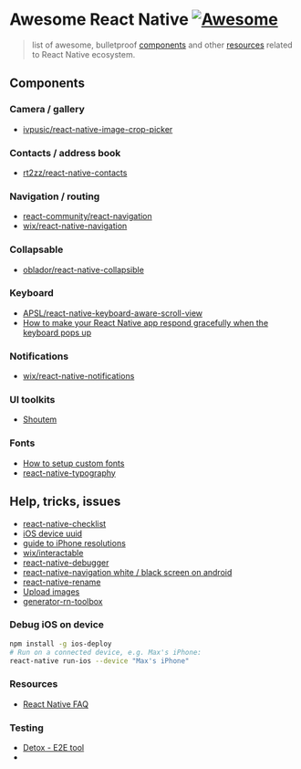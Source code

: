 # Awesome React Native [![Awesome](https://cdn.rawgit.com/sindresorhus/awesome/d7305f38d29fed78fa85652e3a63e154dd8e8829/media/badge.svg)](https://github.com/sindresorhus/awesome)

> list of awesome, bulletproof [components](#components) and other [resources](#resources) related to React Native ecosystem.

## Components

### Camera / gallery
- [ivpusic/react-native-image-crop-picker](https://github.com/ivpusic/react-native-image-crop-picker)

### Contacts / address book
- [rt2zz/react-native-contacts](https://github.com/rt2zz/react-native-contacts)

### Navigation / routing
- [react-community/react-navigation](https://reactnavigation.org/)
- [wix/react-native-navigation](https://github.com/wix/react-native-navigation)

### Collapsable
- [oblador/react-native-collapsible](https://github.com/oblador/react-native-collapsible)

### Keyboard
- [APSL/react-native-keyboard-aware-scroll-view](https://github.com/APSL/react-native-keyboard-aware-scroll-view)
- [How to make your React Native app respond gracefully when the keyboard pops up](https://medium.freecodecamp.com/how-to-make-your-react-native-app-respond-gracefully-when-the-keyboard-pops-up-7442c1535580#.3xmbakql2)

### Notifications
- [wix/react-native-notifications](https://github.com/wix/react-native-notifications)

### UI toolkits
- [Shoutem](http://shoutem.github.io/docs/ui-toolkit/introduction)

### Fonts
- [How to setup custom fonts](https://medium.com/react-native-training/react-native-custom-fonts-ccc9aacf9e5e)
- [react-native-typography](https://github.com/hectahertz/react-native-typography)

## Help, tricks, issues
- [react-native-checklist](https://github.com/harrisrobin/react-native-checklist)
- [iOS device uuid](http://whatsmyudid.com/)
- [guide to iPhone resolutions](https://www.paintcodeapp.com/news/ultimate-guide-to-iphone-resolutions)
- [wix/interactable](https://github.com/wix/react-native-interactable)
- [react-native-debugger](https://github.com/jhen0409/react-native-debugger)
- [react-native-navigation white / black screen on android](https://github.com/wix/react-native-navigation/issues/334)
- [react-native-rename](https://github.com/JuneDomingo/react-native-rename)
- [Upload images](https://github.com/g6ling/React-Native-Tips/tree/master/How_to_upload_photo%2Cfile_in%20react-native)
- [generator-rn-toolbox](https://github.com/bamlab/generator-rn-toolbox)

### Debug iOS on device
``` sh
npm install -g ios-deploy
# Run on a connected device, e.g. Max's iPhone:
react-native run-ios --device "Max's iPhone"
```

### Resources
- [React Native FAQ](https://www.netguru.co/blog/react-native-faq)

### Testing
- [Detox - E2E tool](https://github.com/wix/detox)
- 
